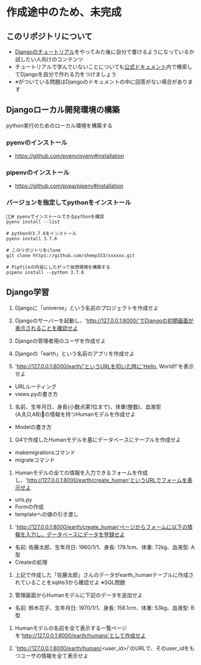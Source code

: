 # 作成途中のため、未完成

## このリポジトリについて
- [Djangoのチュートリアル](https://docs.djangoproject.com/ja/3.0/intro/tutorial01/)をやってみた後に自分で書けるようになっているか試したい人向けのコンテンツ
- チュートリアルで学んでいないことについても[公式ドキュメント](https://docs.djangoproject.com/ja/3.0/)内で検索してDjangoを自分で作れる力をつけましょう
- ※がついている問題はDjangoのドキュメントの中に回答がない場合があります

## Djangoローカル開発環境の構築
python実行のためのローカル環境を構築する

### pyenvのインストール
- https://github.com/pyenv/pyenv#installation

### pipenvのインストール
- https://github.com/pypa/pipenv#installation

### バージョンを指定してpythonをインストール

```
# pyenvでインストールできるpythonを確認
pyenv install --list

# pythonの3.7.6をインストール
pyenv install 3.7.6

# このリポジトリをclone
git clone https://github.com/sheep333/xxxxxx.git

# Pipfileの内容にしたがって仮想環境を構築する
pipenv install --python 3.7.6
```

## Django学習

1. Djangoに「universe」という名前のプロジェクトを作成せよ

1. Djangoのサーバーを起動し、'http://127.0.0.1:8000/'でDjangoの初期画面が表示されることを確認せよ

1. Djangoの管理者用のユーザを作成せよ

1. Djangoの「earth」という名前のアプリを作成せよ

1. 'http://127.0.0.1:8000/earth/'というURLを叩いた時に'Hello, World!!'を表示せよ
  - URLルーティング
  - views.pyの書き方

1. 名前、生年月日、身長(小数点第1位まで)、体重(整数)、血液型(A,B,O,AB)の情報を持つHumanモデルを作成せよ
  - Modelの書き方

1. Q4で作成したHumanモデルを基にデータベースにテーブルを作成せよ
  - makemigrationsコマンド
  - migrateコマンド

1. Humanモデルの全ての情報を入力できるフォームを作成し、'http://127.0.0.1:8000/earth/create_human'というURLでフォームを表示せよ
  - urls.py
  - Formの作成
  - templateへの値の引き渡し

1. 'http://127.0.0.1:8000/earth/create_human'ページからフォームに以下の情報を入力し、データベースにデータを登録せよ
  - 名前: 佐藤太郎、生年月日: 1960/1/1、身長: 178.1cm、体重: 72kg、血液型: A型
  - Createの処理

1. 上記で作成した「佐藤太郎」さんのデータがearth_humanテーブルに作成されていることをsqlite3から確認せよ ※SQL問題

1. 管理画面からHumanモデルに下記のデータを追加せよ
  - 名前: 鈴木花子、生年月日: 1970/1/1、身長: 158.1cm、体重: 53kg、血液型: B型

1. Humanモデルの名前を全て表示する一覧ページを'http://127.0.0.1:8000/earth/humans'として作成せよ

1. 'http://127.0.0.1:8000/earth/human/<user_id>/'のURLで、そのuser_idをもつユーザの情報を全て表示せよ




